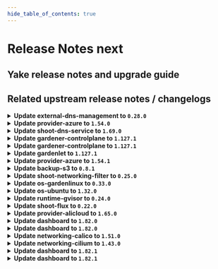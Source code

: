 ```yaml
---
hide_table_of_contents: true
---
```


# Release Notes next

## Yake release notes and upgrade guide

## Related upstream release notes / changelogs


<details>
<summary><b>Update external-dns-management to <code>0.28.0</code></b></summary>



## Helm Charts
- dns-controller-manager: `europe-docker.pkg.dev/gardener-project/releases/charts/dns-controller-manager:v0.28.0`
## Container (OCI) Images
- dns-controller-manager: `europe-docker.pkg.dev/gardener-project/releases/dns-controller-manager:v0.28.0`


</details>

<details>
<summary><b>Update provider-azure to <code>1.54.0</code></b></summary>

# [github.com/gardener/gardener-extension-provider-azure:v1.54.0]

## ⚠️ Breaking Changes
- `[OPERATOR]` `provider-azure` no longer supports Shoots with Кubernetes version <= 1.28. by @RadaBDimitrova [[#1216](https://github.com/gardener/gardener-extension-provider-azure/pull/1216)]
- `[OPERATOR]` Remove support for the terraform-based infrastructure reconciler. by @kon-angelo [[#1231](https://github.com/gardener/gardener-extension-provider-azure/pull/1231)]

## 📰 Noteworthy
- `[OPERATOR]` Enforce NAT-Gateway creation for new shoots if no NAT-Config provided and user doesn't bring his own VNet by @hebelsan [[#1257](https://github.com/gardener/gardener-extension-provider-azure/pull/1257)]

## ✨ New Features
- `[USER]` This extension now supports in-place node updates. Read more about it [here](https://github.com/gardener/gardener/blob/master/docs/proposals/31-inplace-node-update.md). by @acumino [[#1181](https://github.com/gardener/gardener-extension-provider-azure/pull/1181)]

## 🐛 Bug Fixes
- `[OPERATOR]` A bug preventing all obsolete machine-controller-manager ClusterRoles and ClusterRoleBindings to be deleted on extension startup has been fixed. by @georgibaltiev [[#1240](https://github.com/gardener/gardener-extension-provider-azure/pull/1240)]
- `[OPERATOR]` Add missing permission for the CSI disk driver by @hebelsan [[#1218](https://github.com/gardener/gardener-extension-provider-azure/pull/1218)]

## 🏃 Others
- `[OPERATOR]` Update GHA pipelines with new release options by @kon-angelo [[#1230](https://github.com/gardener/gardener-extension-provider-azure/pull/1230)]
- `[OPERATOR]` Enable setting feature gates for the admission controller by @hebelsan [[#1284](https://github.com/gardener/gardener-extension-provider-azure/pull/1284)]
- `[OPERATOR]` Upgrade gardener dependency to v1.123.1 by @theoddora [[#1232](https://github.com/gardener/gardener-extension-provider-azure/pull/1232)]
- `[OPERATOR]` Clients created by the Azure extension provider will now identify themselves by adding to the `user-agent` header of their calls. by @AndreasBurger [[#1211](https://github.com/gardener/gardener-extension-provider-azure/pull/1211)]
- `[OPERATOR]` Separate bastion reconcile and delete options by @hebelsan [[#1233](https://github.com/gardener/gardener-extension-provider-azure/pull/1233)]
- `[OPERATOR]` Introduce feature gate to forcefully migrate Availability set based shoots to VMSS by @kon-angelo [[#1242](https://github.com/gardener/gardener-extension-provider-azure/pull/1242)]
- `[DEVELOPER]` migrate CICD-Pipeline to GitHub-Actions by @ccwienk [[#1225](https://github.com/gardener/gardener-extension-provider-azure/pull/1225)]
- `[OPERATOR]` The provider-azure extension does now support shoot clusters with Kubernetes version 1.33. You should consider the [Kubernetes release notes](https://github.com/kubernetes/kubernetes/blob/master/CHANGELOG/CHANGELOG-1.33.md) before upgrading to 1.33. by @plkokanov [[#1198](https://github.com/gardener/gardener-extension-provider-azure/pull/1198)]
- `[OPERATOR]` Update none gardener dependencies & gardener/gardener to v1.125.0 by @hebelsan [[#1249](https://github.com/gardener/gardener-extension-provider-azure/pull/1249)]
- `[OPERATOR]` Upgrade vendored gardener/gardener `v1.118.0` -> `v1.121.1` by @kon-angelo [[#1201](https://github.com/gardener/gardener-extension-provider-azure/pull/1201)]
- `[OPERATOR]` Remove obsolete terraformer resources by @kon-angelo [[#1239](https://github.com/gardener/gardener-extension-provider-azure/pull/1239)]
- `[OPERATOR]` Upgrade gardener dependency to v1.122.1 by @RadaBDimitrova [[#1226](https://github.com/gardener/gardener-extension-provider-azure/pull/1226)]
- `[OPERATOR]` Update the default etcd storage-class to reflect the CSI provisioner and update the default opts by @kon-angelo [[#1223](https://github.com/gardener/gardener-extension-provider-azure/pull/1223)]
- `[OPERATOR]` Introduce annotation that disables default outbound access on subnet level to be used for testing purposes. by @kon-angelo [[#1241](https://github.com/gardener/gardener-extension-provider-azure/pull/1241)]
- `[OPERATOR]` An example `Extension` manifest for extension registration has been added. It can be found at [`example/extension.yaml`](https://github.com/gardener/gardener-extension-provider-azure/blob/master/example/extension.yaml) by @timuthy [[#1262](https://github.com/gardener/gardener-extension-provider-azure/pull/1262)]


## Helm Charts
- admission-azure-application: `europe-docker.pkg.dev/gardener-project/releases/charts/gardener/extensions/admission-azure-application:v1.54.0`
- admission-azure-runtime: `europe-docker.pkg.dev/gardener-project/releases/charts/gardener/extensions/admission-azure-runtime:v1.54.0`
- provider-azure: `europe-docker.pkg.dev/gardener-project/releases/charts/gardener/extensions/provider-azure:v1.54.0`
## Container (OCI) Images
- gardener-extension-admission-azure: `europe-docker.pkg.dev/gardener-project/releases/gardener/extensions/admission-azure:v1.54.0`
- gardener-extension-provider-azure: `europe-docker.pkg.dev/gardener-project/releases/gardener/extensions/provider-azure:v1.54.0`


</details>

<details>
<summary><b>Update shoot-dns-service to <code>1.69.0</code></b></summary>

# [github.com/gardener/gardener-extension-shoot-dns-service:v1.69.0]

## 🏃 Others
- `[DEPENDENCY]` Updated `external-dns-management` to `v0.28.0` [ref](https://github.com/gardener/external-dns-management/releases/tag/v0.28.0). by @marc1404 [[#545](https://github.com/gardener/gardener-extension-shoot-dns-service/pull/545)]


## Helm Charts
- shoot-dns-service-admission-application: `europe-docker.pkg.dev/gardener-project/releases/charts/gardener/extensions/shoot-dns-service-admission-application:v1.69.0`
- shoot-dns-service-admission-runtime: `europe-docker.pkg.dev/gardener-project/releases/charts/gardener/extensions/shoot-dns-service-admission-runtime:v1.69.0`
- shoot-dns-service: `europe-docker.pkg.dev/gardener-project/releases/charts/gardener/extensions/shoot-dns-service:v1.69.0`
## Container (OCI) Images
- gardener-extension-admission-shoot-dns-service: `europe-docker.pkg.dev/gardener-project/releases/gardener/extensions/admission-shoot-dns-service:v1.69.0`
- gardener-extension-shoot-dns-service: `europe-docker.pkg.dev/gardener-project/releases/gardener/extensions/shoot-dns-service:v1.69.0`


</details>

<details>
<summary><b>Update gardener-controlplane to <code>1.127.1</code></b></summary>

# [github.com/gardener/gardener:v1.127.1]

## 🐛 Bug Fixes
- `[OPERATOR]` A bug in the gardenlet start-up migration of the Admin and Viewer Kubeconfig ClusterRoleBindings where a ManagedResource secret could be deleted leading to gardenlet being unable to startup is fixed. by @gardener-ci-robot [[#12928](https://github.com/gardener/gardener/pull/12928)]

## 🏃 Others
- `[OPERATOR]` Monitoring the Istio Ingress Gateways is temporarily disabled to mitigate a metric leak issue. This does not affect the monitoring of the shoot control planes where these metrics are not used. by @gardener-ci-robot [[#12935](https://github.com/gardener/gardener/pull/12935)]


## Helm Charts
- controlplane: `europe-docker.pkg.dev/gardener-project/releases/charts/gardener/controlplane:v1.127.1`
- gardenlet: `europe-docker.pkg.dev/gardener-project/releases/charts/gardener/gardenlet:v1.127.1`
- operator: `europe-docker.pkg.dev/gardener-project/releases/charts/gardener/operator:v1.127.1`
- resource-manager: `europe-docker.pkg.dev/gardener-project/releases/charts/gardener/resource-manager:v1.127.1`
## Container (OCI) Images
- admission-controller: `europe-docker.pkg.dev/gardener-project/releases/gardener/admission-controller:v1.127.1`
- apiserver: `europe-docker.pkg.dev/gardener-project/releases/gardener/apiserver:v1.127.1`
- controller-manager: `europe-docker.pkg.dev/gardener-project/releases/gardener/controller-manager:v1.127.1`
- gardenlet: `europe-docker.pkg.dev/gardener-project/releases/gardener/gardenlet:v1.127.1`
- node-agent: `europe-docker.pkg.dev/gardener-project/releases/gardener/node-agent:v1.127.1`
- operator: `europe-docker.pkg.dev/gardener-project/releases/gardener/operator:v1.127.1`
- resource-manager: `europe-docker.pkg.dev/gardener-project/releases/gardener/resource-manager:v1.127.1`
- scheduler: `europe-docker.pkg.dev/gardener-project/releases/gardener/scheduler:v1.127.1`


</details>

<details>
<summary><b>Update gardener-controlplane to <code>1.127.1</code></b></summary>

# [github.com/gardener/gardener:v1.127.1]

## 🐛 Bug Fixes
- `[OPERATOR]` A bug in the gardenlet start-up migration of the Admin and Viewer Kubeconfig ClusterRoleBindings where a ManagedResource secret could be deleted leading to gardenlet being unable to startup is fixed. by @gardener-ci-robot [[#12928](https://github.com/gardener/gardener/pull/12928)]

## 🏃 Others
- `[OPERATOR]` Monitoring the Istio Ingress Gateways is temporarily disabled to mitigate a metric leak issue. This does not affect the monitoring of the shoot control planes where these metrics are not used. by @gardener-ci-robot [[#12935](https://github.com/gardener/gardener/pull/12935)]


## Helm Charts
- controlplane: `europe-docker.pkg.dev/gardener-project/releases/charts/gardener/controlplane:v1.127.1`
- gardenlet: `europe-docker.pkg.dev/gardener-project/releases/charts/gardener/gardenlet:v1.127.1`
- operator: `europe-docker.pkg.dev/gardener-project/releases/charts/gardener/operator:v1.127.1`
- resource-manager: `europe-docker.pkg.dev/gardener-project/releases/charts/gardener/resource-manager:v1.127.1`
## Container (OCI) Images
- admission-controller: `europe-docker.pkg.dev/gardener-project/releases/gardener/admission-controller:v1.127.1`
- apiserver: `europe-docker.pkg.dev/gardener-project/releases/gardener/apiserver:v1.127.1`
- controller-manager: `europe-docker.pkg.dev/gardener-project/releases/gardener/controller-manager:v1.127.1`
- gardenlet: `europe-docker.pkg.dev/gardener-project/releases/gardener/gardenlet:v1.127.1`
- node-agent: `europe-docker.pkg.dev/gardener-project/releases/gardener/node-agent:v1.127.1`
- operator: `europe-docker.pkg.dev/gardener-project/releases/gardener/operator:v1.127.1`
- resource-manager: `europe-docker.pkg.dev/gardener-project/releases/gardener/resource-manager:v1.127.1`
- scheduler: `europe-docker.pkg.dev/gardener-project/releases/gardener/scheduler:v1.127.1`


</details>

<details>
<summary><b>Update gardenlet to <code>1.127.1</code></b></summary>

# [github.com/gardener/gardener:v1.127.1]

## 🐛 Bug Fixes
- `[OPERATOR]` A bug in the gardenlet start-up migration of the Admin and Viewer Kubeconfig ClusterRoleBindings where a ManagedResource secret could be deleted leading to gardenlet being unable to startup is fixed. by @gardener-ci-robot [[#12928](https://github.com/gardener/gardener/pull/12928)]

## 🏃 Others
- `[OPERATOR]` Monitoring the Istio Ingress Gateways is temporarily disabled to mitigate a metric leak issue. This does not affect the monitoring of the shoot control planes where these metrics are not used. by @gardener-ci-robot [[#12935](https://github.com/gardener/gardener/pull/12935)]


## Helm Charts
- controlplane: `europe-docker.pkg.dev/gardener-project/releases/charts/gardener/controlplane:v1.127.1`
- gardenlet: `europe-docker.pkg.dev/gardener-project/releases/charts/gardener/gardenlet:v1.127.1`
- operator: `europe-docker.pkg.dev/gardener-project/releases/charts/gardener/operator:v1.127.1`
- resource-manager: `europe-docker.pkg.dev/gardener-project/releases/charts/gardener/resource-manager:v1.127.1`
## Container (OCI) Images
- admission-controller: `europe-docker.pkg.dev/gardener-project/releases/gardener/admission-controller:v1.127.1`
- apiserver: `europe-docker.pkg.dev/gardener-project/releases/gardener/apiserver:v1.127.1`
- controller-manager: `europe-docker.pkg.dev/gardener-project/releases/gardener/controller-manager:v1.127.1`
- gardenlet: `europe-docker.pkg.dev/gardener-project/releases/gardener/gardenlet:v1.127.1`
- node-agent: `europe-docker.pkg.dev/gardener-project/releases/gardener/node-agent:v1.127.1`
- operator: `europe-docker.pkg.dev/gardener-project/releases/gardener/operator:v1.127.1`
- resource-manager: `europe-docker.pkg.dev/gardener-project/releases/gardener/resource-manager:v1.127.1`
- scheduler: `europe-docker.pkg.dev/gardener-project/releases/gardener/scheduler:v1.127.1`


</details>

<details>
<summary><b>Update provider-azure to <code>1.54.1</code></b></summary>

# [github.com/gardener/gardener-extension-provider-azure:v1.54.1]

## 🏃 Others
- `[OPERATOR]` Fix a bug that disabled subnet's default outbound access. by @kon-angelo [[#1291](https://github.com/gardener/gardener-extension-provider-azure/pull/1291)]


## Helm Charts
- admission-azure-application: `europe-docker.pkg.dev/gardener-project/releases/charts/gardener/extensions/admission-azure-application:v1.54.1`
- admission-azure-runtime: `europe-docker.pkg.dev/gardener-project/releases/charts/gardener/extensions/admission-azure-runtime:v1.54.1`
- provider-azure: `europe-docker.pkg.dev/gardener-project/releases/charts/gardener/extensions/provider-azure:v1.54.1`
## Container (OCI) Images
- gardener-extension-admission-azure: `europe-docker.pkg.dev/gardener-project/releases/gardener/extensions/admission-azure:v1.54.1`
- gardener-extension-provider-azure: `europe-docker.pkg.dev/gardener-project/releases/gardener/extensions/provider-azure:v1.54.1`


</details>

<details>
<summary><b>Update backup-s3 to <code>0.8.1</code></b></summary>

## General Changes

* fix(chart): rbac-runtime has a wrong serviceAccountName (#20) @nschad


</details>

<details>
<summary><b>Update shoot-networking-filter to <code>0.25.0</code></b></summary>

# [github.com/gardener/gardener-extension-shoot-networking-filter:v0.25.0]

## 🐛 Bug Fixes
- `[OPERATOR]` Networking filter now prints the server's response in case no valid JSON was returned while downloading the filter list. by @domdom82 [[#273](https://github.com/gardener/gardener-extension-shoot-networking-filter/pull/273)]

## 🏃 Others
- `[OPERATOR]` Fix priorityClassName for deployment on Garden runtime cluster. by @MartinWeindel [[#266](https://github.com/gardener/gardener-extension-shoot-networking-filter/pull/266)]


## Helm Charts
- runtime-networking-filter: `europe-docker.pkg.dev/gardener-project/releases/charts/gardener/extensions/runtime-networking-filter:v0.25.0`
- shoot-networking-filter-admission-application: `europe-docker.pkg.dev/gardener-project/releases/charts/gardener/extensions/shoot-networking-filter-admission-application:v0.25.0`
- shoot-networking-filter-admission-runtime: `europe-docker.pkg.dev/gardener-project/releases/charts/gardener/extensions/shoot-networking-filter-admission-runtime:v0.25.0`
- shoot-networking-filter: `europe-docker.pkg.dev/gardener-project/releases/charts/gardener/extensions/shoot-networking-filter:v0.25.0`
## Container (OCI) Images
- gardener-extension-shoot-networking-filter-admission: `europe-docker.pkg.dev/gardener-project/releases/gardener/extensions/shoot-networking-filter-admission:v0.25.0`
- gardener-extension-shoot-networking-filter: `europe-docker.pkg.dev/gardener-project/releases/gardener/extensions/shoot-networking-filter:v0.25.0`
- gardener-runtime-networking-filter: `europe-docker.pkg.dev/gardener-project/releases/gardener/extensions/runtime-networking-filter:v0.25.0`


</details>

<details>
<summary><b>Update os-gardenlinux to <code>0.33.0</code></b></summary>

# [github.com/gardener/gardener-extension-os-gardenlinux:v0.33.0]

## 🏃 Others
- `[OPERATOR]` An example `Extension` manifest for extension registration has been added. It can be found at [`example/extension.yaml`](https://github.com/gardener/gardener-extension-os-gardenlinux/blob/master/example/extension.yaml) by @timuthy [[#290](https://github.com/gardener/gardener-extension-os-gardenlinux/pull/290)]
- `[DEVELOPER]` migrate CICD-Pipeline to GitHub-Actions by @ccwienk [[#272](https://github.com/gardener/gardener-extension-os-gardenlinux/pull/272)]
- `[OPERATOR]` export testresults as inlined ocm-resource by @heldkat [[#280](https://github.com/gardener/gardener-extension-os-gardenlinux/pull/280)]


## Helm Charts
- os-gardenlinux: `europe-docker.pkg.dev/gardener-project/releases/charts/gardener/extensions/os-gardenlinux:v0.33.0`
## Container (OCI) Images
- gardener-extension-os-gardenlinux: `europe-docker.pkg.dev/gardener-project/releases/gardener/extensions/os-gardenlinux:v0.33.0`


</details>

<details>
<summary><b>Update os-ubuntu to <code>1.32.0</code></b></summary>

# [github.com/gardener/gardener-extension-os-ubuntu:v1.32.0]

## 🐛 Bug Fixes
- `[OPERATOR]` Fixed an RBAC issue when deploying this extension through the Gardener operator. by @Wieneo [[#215](https://github.com/gardener/gardener-extension-os-ubuntu/pull/215)]

## 🏃 Others
- `[DEVELOPER]` migrate CICD-Pipelines to GitHub-Actions by @ccwienk [[#223](https://github.com/gardener/gardener-extension-os-ubuntu/pull/223)]
- `[OPERATOR]` export testresults as inlined ocm-resource by @heldkat [[#229](https://github.com/gardener/gardener-extension-os-ubuntu/pull/229)]
- `[OPERATOR]` An example `Extension` manifest for extension registration has been added. It can be found at [`example/extension.yaml`](https://github.com/gardener/gardener-extension-os-ubuntu/blob/master/example/extension.yaml) by @timuthy [[#238](https://github.com/gardener/gardener-extension-os-ubuntu/pull/238)]


## Helm Charts
- os-ubuntu: `europe-docker.pkg.dev/gardener-project/releases/charts/gardener/extensions/os-ubuntu:v1.32.0`
## Container (OCI) Images
- gardener-extension-os-ubuntu: `europe-docker.pkg.dev/gardener-project/releases/gardener/extensions/os-ubuntu:v1.32.0`


</details>

<details>
<summary><b>Update runtime-gvisor to <code>0.24.0</code></b></summary>

# [github.com/gardener/gardener-extension-runtime-gvisor:v0.24.0]

## 🏃 Others
- `[OPERATOR]` An example `Extension` manifest for extension registration has been added. It can be found at [`example/extension.yaml`](https://github.com/gardener/gardener-extension-runtime-gvisor/blob/master/example/extension.yaml) by @timuthy [[#275](https://github.com/gardener/gardener-extension-runtime-gvisor/pull/275)]

## 🏃 Others
- `[OPERATOR]` Updated gVisor binaries to 20250820.0. by @gardener-github-actions[bot] [[#279](https://github.com/gardener/gardener-extension-runtime-gvisor/pull/279)]


## Helm Charts
- runtime-gvisor: `europe-docker.pkg.dev/gardener-project/releases/charts/gardener/extensions/runtime-gvisor:v0.24.0`
## Container (OCI) Images
- gardener-extension-runtime-gvisor-installation: `europe-docker.pkg.dev/gardener-project/releases/gardener/extensions/runtime-gvisor-installation:v0.24.0`
- gardener-extension-runtime-gvisor: `europe-docker.pkg.dev/gardener-project/releases/gardener/extensions/runtime-gvisor:v0.24.0`


</details>

<details>
<summary><b>Update shoot-flux to <code>0.22.0</code></b></summary>

## What's Changed
* 🤖: migrate renovate config by @renovate[bot] in https://github.com/stackitcloud/gardener-extension-shoot-flux/pull/186
* 🤖 Update module github.com/fluxcd/flux2/v2 to v2.6.4 by @renovate[bot] in https://github.com/stackitcloud/gardener-extension-shoot-flux/pull/167
* 🤖 Update module golang.org/x/tools to v0.37.0 by @renovate[bot] in https://github.com/stackitcloud/gardener-extension-shoot-flux/pull/187
* 🤖 Update k8s and gardener packages to v0.33.5 (patch) by @renovate[bot] in https://github.com/stackitcloud/gardener-extension-shoot-flux/pull/164
* Add Garden Cluster Identity to `shoot-info` ConfigMap by @maboehm in https://github.com/stackitcloud/gardener-extension-shoot-flux/pull/189
* 🤖 Update module github.com/gardener/gardener to v1.127.1 by @renovate[bot] in https://github.com/stackitcloud/gardener-extension-shoot-flux/pull/188


**Full Changelog**: https://github.com/stackitcloud/gardener-extension-shoot-flux/compare/v0.21.0...v0.22.0

</details>

<details>
<summary><b>Update provider-alicloud to <code>1.65.0</code></b></summary>

# [github.com/gardener/gardener-extension-provider-alicloud:v1.65.0]

## 📰 Noteworthy
- `[OPERATOR]` Added support for immutable backup buckets in the Alicloud provider extension. Operators can configure immutability settings. Please refer to this doc: https://github.com/gardener/gardener-extension-provider-alicloud/blob/master/docs/usage/usage.md#BackupBucket by @ishan16696 [[#825](https://github.com/gardener/gardener-extension-provider-alicloud/pull/825)]

## 🐛 Bug Fixes
- `[OPERATOR]` A bug preventing all obsolete machine-controller-manager ClusterRoles and ClusterRoleBindings to be deleted on extension startup has been fixed. by @georgibaltiev [[#823](https://github.com/gardener/gardener-extension-provider-alicloud/pull/823)]

## 🏃 Others
- `[OPERATOR]` Upgrade gardener dependency to v1.123.1 by @theoddora [[#821](https://github.com/gardener/gardener-extension-provider-alicloud/pull/821)]
- `[OPERATOR]` Flow-base now supports zone CIDR named with worker ,  and enable migrate from worker to workers by @kevin-lacoo [[#836](https://github.com/gardener/gardener-extension-provider-alicloud/pull/836)]
- `[OPERATOR]` An example `Extension` manifest for extension registration has been added. It can be found at `[example/extension.yaml](https://github.com/gardener/gardener-extension-provider-alicloud/blob/master/example/extension.yaml)` by @timuthy [[#833](https://github.com/gardener/gardener-extension-provider-alicloud/pull/833)]
- `[DEVELOPER]` disable upgrade-pullrequest-workflow for forks by @ccwienk [[#822](https://github.com/gardener/gardener-extension-provider-alicloud/pull/822)]
- `[OPERATOR]` export testresults as inlined ocm-resource by @heldkat [[#827](https://github.com/gardener/gardener-extension-provider-alicloud/pull/827)]
- `[OPERATOR]` Reverting the fix of creation of OSS backup-bucket with redundancy set to `ZRS` to `LRS` as some region doesn't support the ZRS. by @ishan16696 [[#826](https://github.com/gardener/gardener-extension-provider-alicloud/pull/826)]


## Helm Charts
- admission-alicloud-application: `europe-docker.pkg.dev/gardener-project/releases/charts/gardener/extensions/admission-alicloud-application:v1.65.0`
- admission-alicloud-runtime: `europe-docker.pkg.dev/gardener-project/releases/charts/gardener/extensions/admission-alicloud-runtime:v1.65.0`
- provider-alicloud: `europe-docker.pkg.dev/gardener-project/releases/charts/gardener/extensions/provider-alicloud:v1.65.0`
## Container (OCI) Images
- gardener-extension-admission-alicloud: `europe-docker.pkg.dev/gardener-project/releases/gardener/extensions/admission-alicloud:v1.65.0`
- gardener-extension-provider-alicloud: `europe-docker.pkg.dev/gardener-project/releases/gardener/extensions/provider-alicloud:v1.65.0`


</details>

<details>
<summary><b>Update dashboard to <code>1.82.0</code></b></summary>

# [github.com/gardener/dashboard:1.82.0]

## ✨ New Features
- `[USER]` Added icon picker for custom fields by @petersutter [[#2572](https://github.com/gardener/dashboard/pull/2572)]
- `[OPERATOR]` Real-time updates for seeds are now supported. In the shoot list, you can now see the conditions of the corresponding seed cluster in the `Seed Readiness` column. The `Seed` column has also been moved close to the newly introduced `Seed Readiness` column. by @petersutter [[#2444](https://github.com/gardener/dashboard/pull/2444)]
- `[USER]` Add support for STACKIT infrastructure by @maboehm [[#2610](https://github.com/gardener/dashboard/pull/2610)]
- `[USER]` Considers project tolerations for cloudprofile selection in shoot creation dialog by @klocke-io [[#2589](https://github.com/gardener/dashboard/pull/2589)]
- `[USER]` Added support for `Project` titles by @marc1404 [[#2470](https://github.com/gardener/dashboard/pull/2470)]

## 🐛 Bug Fixes
- `[DEVELOPER]` Fix flaky test and pin NodeJS version for reproduceable pipeline runs by @klocke-io [[#2585](https://github.com/gardener/dashboard/pull/2585)]

## 🏃 Others
- `[DEVELOPER]` Adds a central serve command to start the development serve in both the backend and frontend. by @klocke-io [[#2633](https://github.com/gardener/dashboard/pull/2633)]
- `[DEVELOPER]` Add minimal AGENTS.md setup by @klocke-io [[#2622](https://github.com/gardener/dashboard/pull/2622)]
- `[DEVELOPER]` Migrated backend from CommonJS to ESM and added a temporary transpilation step for Jest tests, which are still in CommonJS until a later migration by @klocke-io [[#2494](https://github.com/gardener/dashboard/pull/2494)]


## Container (OCI) Images
- gardener-dashboard: `europe-docker.pkg.dev/gardener-project/releases/gardener/dashboard:1.82.0`


</details>

<details>
<summary><b>Update dashboard to <code>1.82.0</code></b></summary>

# [github.com/gardener/dashboard:1.82.0]

## ✨ New Features
- `[USER]` Added icon picker for custom fields by @petersutter [[#2572](https://github.com/gardener/dashboard/pull/2572)]
- `[OPERATOR]` Real-time updates for seeds are now supported. In the shoot list, you can now see the conditions of the corresponding seed cluster in the `Seed Readiness` column. The `Seed` column has also been moved close to the newly introduced `Seed Readiness` column. by @petersutter [[#2444](https://github.com/gardener/dashboard/pull/2444)]
- `[USER]` Add support for STACKIT infrastructure by @maboehm [[#2610](https://github.com/gardener/dashboard/pull/2610)]
- `[USER]` Considers project tolerations for cloudprofile selection in shoot creation dialog by @klocke-io [[#2589](https://github.com/gardener/dashboard/pull/2589)]
- `[USER]` Added support for `Project` titles by @marc1404 [[#2470](https://github.com/gardener/dashboard/pull/2470)]

## 🐛 Bug Fixes
- `[DEVELOPER]` Fix flaky test and pin NodeJS version for reproduceable pipeline runs by @klocke-io [[#2585](https://github.com/gardener/dashboard/pull/2585)]

## 🏃 Others
- `[DEVELOPER]` Adds a central serve command to start the development serve in both the backend and frontend. by @klocke-io [[#2633](https://github.com/gardener/dashboard/pull/2633)]
- `[DEVELOPER]` Add minimal AGENTS.md setup by @klocke-io [[#2622](https://github.com/gardener/dashboard/pull/2622)]
- `[DEVELOPER]` Migrated backend from CommonJS to ESM and added a temporary transpilation step for Jest tests, which are still in CommonJS until a later migration by @klocke-io [[#2494](https://github.com/gardener/dashboard/pull/2494)]


## Container (OCI) Images
- gardener-dashboard: `europe-docker.pkg.dev/gardener-project/releases/gardener/dashboard:1.82.0`


</details>

<details>
<summary><b>Update networking-calico to <code>1.51.0</code></b></summary>

# [github.com/gardener/gardener-extension-networking-calico:v1.51.0]

## 🏃 Others
- `[OPERATOR]` An example `Extension` manifest for extension registration has been added. It can be found at [`example/extension.yaml`](https://github.com/gardener/gardener-extension-networking-calico/blob/master/example/extension.yaml) by @timuthy [[#706](https://github.com/gardener/gardener-extension-networking-calico/pull/706)]
- `[OPERATOR]` A background script in the calico-node pod now properly reacts to SIGTERM allowing for faster node reboots. by @MrBatschner [[#710](https://github.com/gardener/gardener-extension-networking-calico/pull/710)]
- `[OPERATOR]` `bird-exporter` sidecar added to `calico-node` DaemonSet to export `bird` metrics into Prometheus by @videlov [[#687](https://github.com/gardener/gardener-extension-networking-calico/pull/687)]
- `[OPERATOR]` calico is updated to v3.30.3 by @axel7born [[#691](https://github.com/gardener/gardener-extension-networking-calico/pull/691)]


## Helm Charts
- admission-calico-application: `europe-docker.pkg.dev/gardener-project/releases/charts/gardener/extensions/admission-calico-application:v1.51.0`
- admission-calico-runtime: `europe-docker.pkg.dev/gardener-project/releases/charts/gardener/extensions/admission-calico-runtime:v1.51.0`
- networking-calico: `europe-docker.pkg.dev/gardener-project/releases/charts/gardener/extensions/networking-calico:v1.51.0`
## Container (OCI) Images
- gardener-extension-admission-calico: `europe-docker.pkg.dev/gardener-project/releases/gardener/extensions/admission-calico:v1.51.0`
- gardener-extension-networking-calico: `europe-docker.pkg.dev/gardener-project/releases/gardener/extensions/networking-calico:v1.51.0`


</details>

<details>
<summary><b>Update networking-cilium to <code>1.43.0</code></b></summary>

# [github.com/gardener/gardener-extension-networking-cilium:v1.43.0]

## 🏃 Others
- `[OPERATOR]` A background script in the cilium agent pod now properly reacts to SIGTERM allowing for faster node reboots. by @ScheererJ [[#629](https://github.com/gardener/gardener-extension-networking-cilium/pull/629)]
- `[OPERATOR]` Update cilium to v1.17.7 by @gardener-ci-robot [[#621](https://github.com/gardener/gardener-extension-networking-cilium/pull/621)]
- `[OPERATOR]` An example `Extension` manifest for extension registration has been added. It can be found at [`example/extension.yaml`](https://github.com/gardener/gardener-extension-networking-cilium/blob/master/example/extension.yaml) by @timuthy [[#623](https://github.com/gardener/gardener-extension-networking-cilium/pull/623)]
- `[OPERATOR]` Cilium extension now works with worker pool specific node-local-dns daemonsets. by @ScheererJ [[#622](https://github.com/gardener/gardener-extension-networking-cilium/pull/622)]


## Helm Charts
- admission-cilium-application: `europe-docker.pkg.dev/gardener-project/releases/charts/gardener/extensions/admission-cilium-application:v1.43.0`
- admission-cilium-runtime: `europe-docker.pkg.dev/gardener-project/releases/charts/gardener/extensions/admission-cilium-runtime:v1.43.0`
- networking-cilium: `europe-docker.pkg.dev/gardener-project/releases/charts/gardener/extensions/networking-cilium:v1.43.0`
## Container (OCI) Images
- gardener-extension-admission-cilium: `europe-docker.pkg.dev/gardener-project/releases/gardener/extensions/admission-cilium:v1.43.0`
- gardener-extension-networking-cilium: `europe-docker.pkg.dev/gardener-project/releases/gardener/extensions/networking-cilium:v1.43.0`


</details>

<details>
<summary><b>Update dashboard to <code>1.82.1</code></b></summary>

# [github.com/gardener/dashboard:1.82.1]

## 🐛 Bug Fixes
- `[USER]` Fix filtering of cloudprofiles by provider type in the create cluster dialog by @gardener-github-actions[bot] [[#2640](https://github.com/gardener/dashboard/pull/2640)]


## Container (OCI) Images
- gardener-dashboard: `europe-docker.pkg.dev/gardener-project/releases/gardener/dashboard:1.82.1`


</details>

<details>
<summary><b>Update dashboard to <code>1.82.1</code></b></summary>

# [github.com/gardener/dashboard:1.82.1]

## 🐛 Bug Fixes
- `[USER]` Fix filtering of cloudprofiles by provider type in the create cluster dialog by @gardener-github-actions[bot] [[#2640](https://github.com/gardener/dashboard/pull/2640)]


## Container (OCI) Images
- gardener-dashboard: `europe-docker.pkg.dev/gardener-project/releases/gardener/dashboard:1.82.1`


</details>
